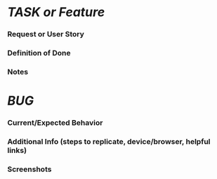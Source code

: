 # _TASK or Feature_
### Request or User Story

### Definition of Done

### Notes

# _BUG_
### Current/Expected Behavior

### Additional Info (steps to replicate, device/browser, helpful links)

### Screenshots
